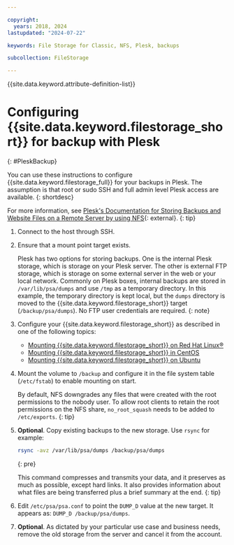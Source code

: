 ```yaml
---

copyright:
  years: 2018, 2024
lastupdated: "2024-07-22"

keywords: File Storage for Classic, NFS, Plesk, backups

subcollection: FileStorage

---
```

{{site.data.keyword.attribute-definition-list}}

# Configuring {{site.data.keyword.filestorage_short}} for backup with Plesk
{: #PleskBackup}

You can use these instructions to configure {{site.data.keyword.filestorage_full}} for your backups in Plesk. The assumption is that root or sudo SSH and full admin level Plesk access are available.
{: shortdesc}

For more information, see [Plesk's Documentation for Storing Backups and Website Files on a Remote Server by using NFS](https://docs.plesk.com/en-US/obsidian/administrator-guide/backing-up-and-restoration/plesk-for-linux-storing-backups-and-website-files-on-a-remote-server-using-nfs.80016/){: external}.
{: tip}

1. Connect to the host through SSH.
1. Ensure that a mount point target exists.

   Plesk has two options for storing backups. One is the internal Plesk storage, which is storage on your Plesk server. The other is external FTP storage, which is storage on some external server in the web or your local network. Commonly on Plesk boxes, internal backups are stored in `/var/lib/psa/dumps` and use `/tmp` as a temporary directory. In this example, the temporary directory is kept local, but the `dumps` directory is moved to the {{site.data.keyword.filestorage_short}} target (`/backup/psa/dumps`). No FTP user credentials are required.
   {: note}

1. Configure your {{site.data.keyword.filestorage_short}} as described in one of the following topics:
    - [Mounting {{site.data.keyword.filestorage_short}} on Red Hat Linux&reg;](/docs/FileStorage?topic=FileStorage-mountingLinux)
    - [Mounting {{site.data.keyword.filestorage_short}} in CentOS](/docs/FileStorage?topic=FileStorage-mountingCentOS)
    - [Mounting {{site.data.keyword.filestorage_short}} on Ubuntu](/docs/FileStorage?topic=FileStorage-mountingUbuntu)

1. Mount the volume to `/backup` and configure it in the file system table (`/etc/fstab`) to enable mounting on start.

   By default, NFS downgrades any files that were created with the root permissions to the nobody user. To allow root clients to retain the root permissions on the NFS share, `no_root_squash` needs to be added to `/etc/exports`.
   {: tip}

1. **Optional**. Copy existing backups to the new storage. Use `rsync` for example:
   ```zsh
   rsync -avz /var/lib/psa/dumps /backup/psa/dumps
   ```
   {: pre}

   This command compresses and transmits your data, and it preserves as much as possible, except hard links. It also provides information about what files are being transferred plus a brief summary at the end.
   {: tip}

1. Edit `/etc/psa/psa.conf` to point the `DUMP_D` value at the new target. It appears as: `DUMP_D /backup/psa/dumps`.

1. **Optional**. As dictated by your particular use case and business needs, remove the old storage from the server and cancel it from the account.
